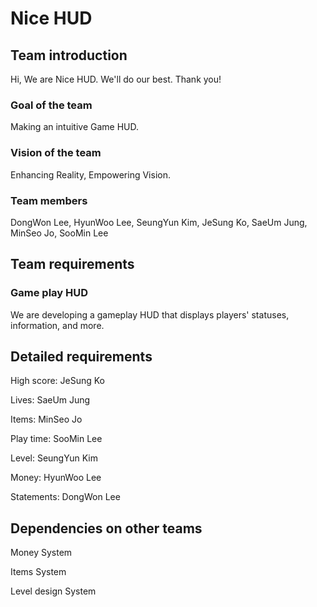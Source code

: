 # Nice HUD

## Team introduction 
Hi, We are Nice HUD. We'll do our best. Thank you!

### Goal of the team 

Making an intuitive Game HUD.

### Vision of the team 

Enhancing Reality, Empowering Vision.

### Team members 

DongWon Lee, HyunWoo Lee, SeungYun Kim, JeSung Ko, SaeUm Jung, MinSeo Jo, SooMin Lee


## Team requirements
### Game play HUD

We are developing a gameplay HUD that displays players' statuses, information, and more.

## Detailed requirements

High score: JeSung Ko

Lives: SaeUm Jung

Items: MinSeo Jo
	
Play time: SooMin Lee

Level: SeungYun Kim

Money: HyunWoo Lee

Statements: DongWon Lee

## Dependencies on other teams

Money System

Items System

Level design System
